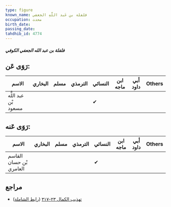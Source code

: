 ```yaml
---
type: figure
known_name: فلفلة بن عَبد اللَّهِ الجعفي
occupation: محدث
birth_date:
passing_date:
tahdhib_id: 4774
---
```

##### فلفلة بن عبد الله الجعفي الكوفي

## رَوَى عَن:
| الاسم                | البخاري | مسلم | الترمذي | النسائي | ابن ماجه | أبي داود | Others |
| -------------------- | ------- | ---- | ------- | ------- | -------- | -------- | ------ |
| عبد اللَّه بْن مسعود |         |      |         | ✔       |          |          |        |
## رَوَى عَنه:
| الاسم                   | البخاري | مسلم | الترمذي | النسائي | ابن ماجه | أبي داود | Others |
| ----------------------- | ------- | ---- | ------- | ------- | -------- | -------- | ------ |
| القاسم بْن حسان العامري |         |      |         | ✔       |          |          |        |
## مراجع
- [تهذيب الكمال ٢٣-٣١٧](obsidian://open?vault=Tahdhib-al-Kamal&file=Figures/٤٧٧٤-فلفلة%20بن%20عبد%20الله%20الجعفي%20الكوفي) ([رابط الشاملة](https://shamela.ws/book/3722/12204))